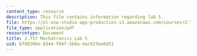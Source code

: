 ```yaml
---
content_type: resource
description: This file contains information regarding lab 5.
file: https://ol-ocw-studio-app-production.s3.amazonaws.com/courses/2-737-mechatronics-fall-2014/bf08200e8344f69f5b8a4ac923ea6d53_MIT2_737F14_Lab5.pdf
file_type: application/pdf
resourcetype: Document
title: 2.737 Mechatronics Lab 5
uid: bf08200e-8344-f69f-5b8a-4ac923ea6d53
---
```

